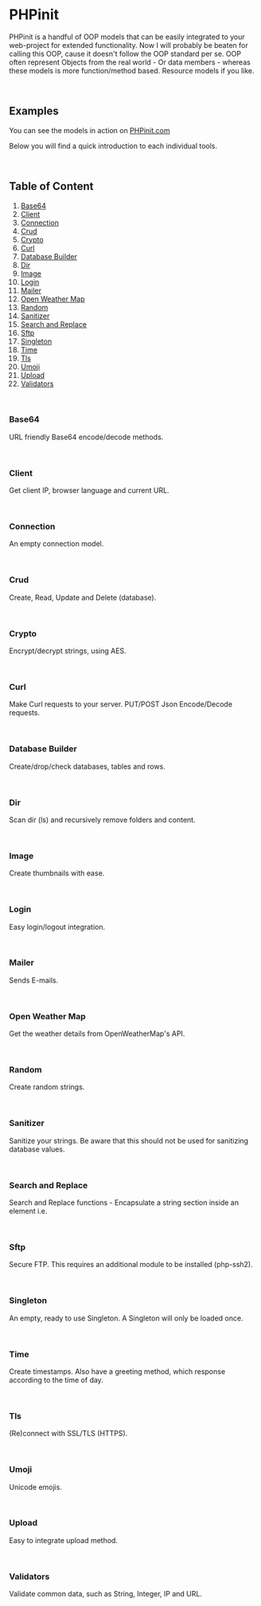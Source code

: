 # PHPinit
PHPinit is a handful of OOP models that can be easily integrated to your web-project for extended functionality. Now I will probably be beaten for calling this OOP, cause it doesn't follow the OOP standard per se. OOP often represent Objects from the real world - Or data members - whereas these models is more function/method based. Resource models if you like.

&nbsp;

## Examples
You can see the models in action on [PHPinit.com](http://phpinit.com)

Below you will find a quick introduction to each individual tools.

&nbsp;

## Table of Content
1. [Base64](#base64)
1. [Client](#client)
1. [Connection](#connection)
1. [Crud](#crud)
1. [Crypto](#crypto)
1. [Curl](#curl)
1. [Database Builder](#database-builder)
1. [Dir](#dir)
1. [Image](#image)
1. [Login](#login)
1. [Mailer](#mailer)
1. [Open Weather Map](#open-weather-map)
1. [Random](#random)
1. [Sanitizer](#sanitizer)
1. [Search and Replace](#search-and-replace)
1. [Sftp](#sftp)
1. [Singleton](#singleton)
1. [Time](#time)
1. [Tls](#tls)
1. [Umoji](#umoji)
1. [Upload](#upload)
1. [Validators](#validators)

&nbsp;

### Base64
URL friendly Base64 encode/decode methods.

&nbsp;

### Client
Get client IP, browser language and current URL.

&nbsp;

### Connection
An empty connection model.

&nbsp;

### Crud
Create, Read, Update and Delete (database).

&nbsp;

### Crypto
Encrypt/decrypt strings, using AES.

&nbsp;

### Curl
Make Curl requests to your server. PUT/POST Json Encode/Decode requests.

&nbsp;

### Database Builder
Create/drop/check databases, tables and rows.

&nbsp;

### Dir
Scan dir (ls) and recursively remove folders and content.

&nbsp;

### Image
Create thumbnails with ease.

&nbsp;

### Login
Easy login/logout integration.

&nbsp;

### Mailer
Sends E-mails.

&nbsp;

### Open Weather Map
Get the weather details from OpenWeatherMap's API.

&nbsp;

### Random
Create random strings.

&nbsp;

### Sanitizer
Sanitize your strings. Be aware that this should not be used for sanitizing database values.

&nbsp;

### Search and Replace
Search and Replace functions - Encapsulate a string section inside an element i.e.

&nbsp;

### Sftp
Secure FTP. This requires an additional module to be installed (php-ssh2).

&nbsp;

### Singleton
An empty, ready to use Singleton. A Singleton will only be loaded once.

&nbsp;

### Time
Create timestamps. Also have a greeting method, which response according to the time of day.

&nbsp;

### Tls
(Re)connect with SSL/TLS (HTTPS).

&nbsp;

### Umoji
Unicode emojis.

&nbsp;

### Upload
Easy to integrate upload method.

&nbsp;

### Validators
Validate common data, such as String, Integer, IP and URL.
